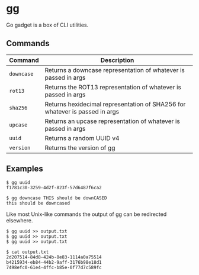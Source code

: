 # gg

Go gadget is a box of CLI utilities.

## Commands

| Command | Description |
|------|-------------|
| `downcase` | Returns a downcase representation of whatever is passed in args |
| `rot13` | Returns the ROT13 representation of whatever is passed in args |
| `sha256` | Returns hexidecimal representation of SHA256 for whatever is passed in args |
| `upcase` | Returns an upcase representation of whatever  is passed in args|
| `uuid` | Returns a random UUID v4 |
| `version` | Returns the version of gg |

## Examples

```console
$ gg uuid
f1781c30-3259-4d2f-823f-57d6487f6ca2
```

```console
$ gg downcase THIS should be downCASED
this should be downcased
```

Like most Unix-like commands the output of gg can be redirected elsewhere.

```console
$ gg uuid >> output.txt
$ gg uuid >> output.txt
$ gg uuid >> output.txt
```

```console
$ cat output.txt
2d207514-84d8-424b-8e83-1114a0a75514
b4215934-eb84-44b2-9aff-3176b98e18d1
7498efc0-61e4-4ffc-b85e-0f77d7c589fc
```

